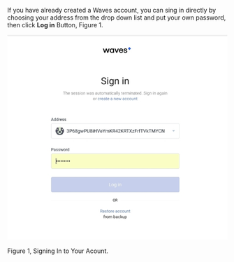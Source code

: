 If you have already created a Waves account, you can sing in directly by choosing your address from the drop down list and put your own password, then click **Log in** Button, Figure 1.  


![](/assets/Webp.net-resizeimage-3.jpg)

Figure 1, Signing In to Your Acount.

